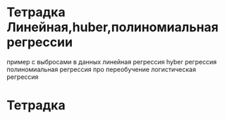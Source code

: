 # Тетрадка  Линейная,huber,полиномиальная регрессии
пример с выбросами в данных
линейная регрессия
hyber  регрессия
полиномиальная регрессия
про переобучение
логистическая регрессия
# Тетрадка
